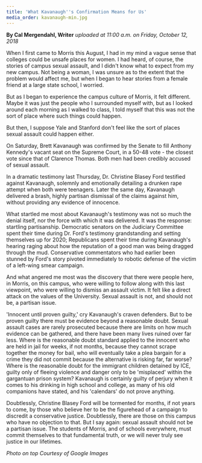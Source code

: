 ```yaml
---
title: 'What Kavanaugh''s Confirmation Means for Us'
media_order: kavanaugh-min.jpg
---
```


**By Cal Mergendahl, Writer** _uploaded at 11:00 a.m. on Friday, October 12, 2018_

When I first came to Morris this August, I had in my mind a vague sense that colleges could be unsafe places for women. I had heard, of course, the stories of campus sexual assault, and I didn't know what to expect from my new campus. Not being a woman, I was unsure as to the extent that the problem would affect me, but when I began to hear stories from a female friend at a large state school, I worried.

But as I began to experience the campus culture of Morris, it felt different. Maybe it was just the people who I surrounded myself with, but as I looked around each morning as I walked to class, I told myself that this was not the sort of place where such things could happen.

But then, I suppose Yale and Stanford don't feel like the sort of places sexual assault could happen either.

On Saturday, Brett Kavanaugh was confirmed by the Senate to fill Anthony Kennedy's vacant seat on the Supreme Court, in a 50-48 vote - the closest vote since that of Clarence Thomas. Both men had been credibly accused of sexual assault.

In a dramatic testimony last Thursday, Dr. Christine Blasey Ford testified against Kavanaugh, solemnly and emotionally detailing a drunken rape attempt when both were teenagers. Later the same day, Kavanaugh delivered a brash, highly partisan dismissal of the claims against him, without providing any evidence of innocence.

What startled me most about Kavanaugh's testimony was not so much the denial itself, nor the force with which it was delivered. It was the response: startling partisanship. Democratic senators on the Judiciary Committee spent their time during Dr. Ford's testimony grandstanding and setting themselves up for 2020; Republicans spent their time during Kavanaugh's hearing raging about how the reputation of a good man was being dragged through the mud. Conservative commentators who had earlier been stunned by Ford's story pivoted immediately to robotic defense of the victim of a left-wing smear campaign.

And what angered me most was the discovery that there were people here, in Morris, on this campus, who were willing to follow along with this last viewpoint, who were willing to dismiss an assault victim. It felt like a direct attack on the values of the University. Sexual assault is not, and should not be, a partisan issue.

'Innocent until proven guilty,' cry Kavanaugh's craven defenders. But to be proven guilty there must be evidence beyond a reasonable doubt. Sexual assault cases are rarely prosecuted because there are limits on how much evidence can be gathered, and there have been many lives ruined over far less. Where is the reasonable doubt standard applied to the innocent who are held in jail for weeks, if not months, because they cannot scrape together the money for bail, who will eventually take a plea bargain for a crime they did not commit because the alternative is risking far, far worse? Where is the reasonable doubt for the immigrant children detained by ICE, guilty only of fleeing violence and danger only to be 'misplaced' within the gargantuan prison system? Kavanaugh is certainly guilty of perjury when it comes to his drinking in high school and college, as many of his old companions have stated, and his 'calendars' do not prove anything.

Doubtlessly, Christine Blasey Ford will be tormented for months, if not years to come, by those who believe her to be the figurehead of a campaign to discredit a conservative justice. Doubtlessly, there are those on this campus who have no objection to that. But I say again: sexual assault should not be a partisan issue. The students of Morris, and of schools everywhere, must commit themselves to that fundamental truth, or we will never truly see justice in our lifetimes.

_Photo on top Courtesy of Google Images_